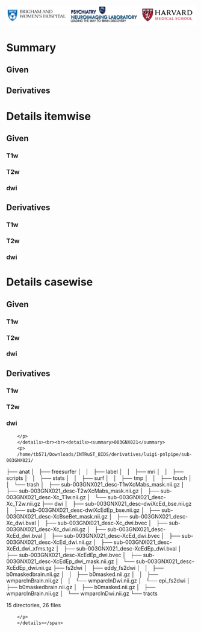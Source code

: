 ![](pnl-bwh-hms.png)



# Summary

## Given

## Derivatives




# Details itemwise

## Given

### T1w
### T2w
### dwi

## Derivatives

### T1w
### T2w
### dwi




# Details casewise

## Given

### T1w
### T2w
### dwi

## Derivatives

### T1w
### T2w
### dwi

        </p>
        </details><br><br><details><summary>003GNX021</summary>
        <p>
        /home/tb571/Downloads/INTRuST_BIDS/derivatives/luigi-pnlpipe/sub-003GNX021/
├── anat
│   ├── freesurfer
│   │   ├── label
│   │   ├── mri
│   │   ├── scripts
│   │   ├── stats
│   │   ├── surf
│   │   ├── tmp
│   │   ├── touch
│   │   └── trash
│   ├── sub-003GNX021_desc-T1wXcMabs_mask.nii.gz
│   ├── sub-003GNX021_desc-T2wXcMabs_mask.nii.gz
│   ├── sub-003GNX021_desc-Xc_T1w.nii.gz
│   └── sub-003GNX021_desc-Xc_T2w.nii.gz
├── dwi
│   ├── sub-003GNX021_desc-dwiXcEd_bse.nii.gz
│   ├── sub-003GNX021_desc-dwiXcEdEp_bse.nii.gz
│   ├── sub-003GNX021_desc-XcBseBet_mask.nii.gz
│   ├── sub-003GNX021_desc-Xc_dwi.bval
│   ├── sub-003GNX021_desc-Xc_dwi.bvec
│   ├── sub-003GNX021_desc-Xc_dwi.nii.gz
│   ├── sub-003GNX021_desc-XcEd_dwi.bval
│   ├── sub-003GNX021_desc-XcEd_dwi.bvec
│   ├── sub-003GNX021_desc-XcEd_dwi.nii.gz
│   ├── sub-003GNX021_desc-XcEd_dwi_xfms.tgz
│   ├── sub-003GNX021_desc-XcEdEp_dwi.bval
│   ├── sub-003GNX021_desc-XcEdEp_dwi.bvec
│   ├── sub-003GNX021_desc-XcEdEp_dwi_mask.nii.gz
│   └── sub-003GNX021_desc-XcEdEp_dwi.nii.gz
├── fs2dwi
│   ├── eddy_fs2dwi
│   │   ├── b0maskedbrain.nii.gz
│   │   ├── b0masked.nii.gz
│   │   ├── wmparcInBrain.nii.gz
│   │   └── wmparcInDwi.nii.gz
│   └── epi_fs2dwi
│       ├── b0maskedbrain.nii.gz
│       ├── b0masked.nii.gz
│       ├── wmparcInBrain.nii.gz
│       └── wmparcInDwi.nii.gz
└── tracts

15 directories, 26 files

        </p>
        </details></span>

